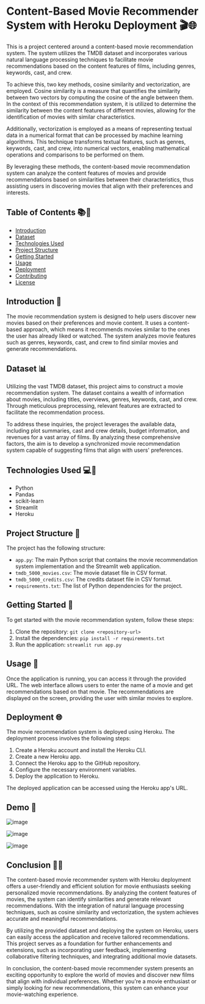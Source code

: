 # Content-Based Movie Recommender System with Heroku Deployment 🎬🌐

This is a project centered around a content-based movie recommendation system. The system utilizes the TMDB dataset and incorporates various natural language processing techniques to facilitate movie recommendations based on the content features of films, including genres, keywords, cast, and crew.

To achieve this, two key methods, cosine similarity and vectorization, are employed. Cosine similarity is a measure that quantifies the similarity between two vectors by computing the cosine of the angle between them. In the context of this recommendation system, it is utilized to determine the similarity between the content features of different movies, allowing for the identification of movies with similar characteristics.

Additionally, vectorization is employed as a means of representing textual data in a numerical format that can be processed by machine learning algorithms. This technique transforms textual features, such as genres, keywords, cast, and crew, into numerical vectors, enabling mathematical operations and comparisons to be performed on them.

By leveraging these methods, the content-based movie recommendation system can analyze the content features of movies and provide recommendations based on similarities between their characteristics, thus assisting users in discovering movies that align with their preferences and interests.

## Table of Contents 📚📝

- [Introduction](#introduction)
- [Dataset](#dataset)
- [Technologies Used](#technologies-used)
- [Project Structure](#project-structure)
- [Getting Started](#getting-started)
- [Usage](#usage)
- [Deployment](#deployment)
- [Contributing](#contributing)
- [License](#license)

## Introduction 🏁

The movie recommendation system is designed to help users discover new movies based on their preferences and movie content. It uses a content-based approach, which means it recommends movies similar to the ones the user has already liked or watched. The system analyzes movie features such as genres, keywords, cast, and crew to find similar movies and generate recommendations.

## Dataset 📊

Utilizing the vast TMDB dataset, this project aims to construct a movie recommendation system. The dataset contains a wealth of information about movies, including titles, overviews, genres, keywords, cast, and crew. Through meticulous preprocessing, relevant features are extracted to facilitate the recommendation process.

To address these inquiries, the project leverages the available data, including plot summaries, cast and crew details, budget information, and revenues for a vast array of films. By analyzing these comprehensive factors, the aim is to develop a synchronized movie recommendation system capable of suggesting films that align with users' preferences.

## Technologies Used 💻🔧

- Python
- Pandas
- scikit-learn
- Streamlit
- Heroku

## Project Structure 📂

The project has the following structure:

- `app.py`: The main Python script that contains the movie recommendation system implementation and the Streamlit web application.
- `tmdb_5000_movies.csv`: The movie dataset file in CSV format.
- `tmdb_5000_credits.csv`: The credits dataset file in CSV format.
- `requirements.txt`: The list of Python dependencies for the project.

## Getting Started 🚀

To get started with the movie recommendation system, follow these steps:

1. Clone the repository: `git clone <repository-url>`
2. Install the dependencies: `pip install -r requirements.txt`
3. Run the application: `streamlit run app.py`

## Usage 🎯

Once the application is running, you can access it through the provided URL. The web interface allows users to enter the name of a movie and get recommendations based on that movie. The recommendations are displayed on the screen, providing the user with similar movies to explore.

## Deployment 🌐

The movie recommendation system is deployed using Heroku. The deployment process involves the following steps:

1. Create a Heroku account and install the Heroku CLI.
2. Create a new Heroku app.
3. Connect the Heroku app to the GitHub repository.
4. Configure the necessary environment variables.
5. Deploy the application to Heroku.

The deployed application can be accessed using the Heroku app's URL.

## Demo 🎥

![image](https://github.com/YaqoobD/Content-Based-Movie-Recommender-System-with-Heroku-Deployment/assets/52135942/520eaab7-4825-4c91-93c1-4a64c7b16b1f)

![image](https://github.com/YaqoobD/Content-Based-Movie-Recommender-System-with-Heroku-Deployment/assets/52135942/242cf4cf-5ad9-4b51-b306-568d14fbc614)

![image](https://github.com/YaqoobD/Content-Based-Movie-Recommender-System-with-Heroku-Deployment/assets/52135942/a14ab9dd-738e-41d3-9051-7278f5d52a42)

## Conclusion 📝✅

The content-based movie recommender system with Heroku deployment offers a user-friendly and efficient solution for movie enthusiasts seeking personalized movie recommendations. By analyzing the content features of movies, the system can identify similarities and generate relevant recommendations. With the integration of natural language processing techniques, such as cosine similarity and vectorization, the system achieves accurate and meaningful recommendations.

By utilizing the provided dataset and deploying the system on Heroku, users can easily access the application and receive tailored recommendations. This project serves as a foundation for further enhancements and extensions, such as incorporating user feedback, implementing collaborative filtering techniques, and integrating additional movie datasets.

In conclusion, the content-based movie recommender system presents an exciting opportunity to explore the world of movies and discover new films that align with individual preferences. Whether you're a movie enthusiast or simply looking for new recommendations, this system can enhance your movie-watching experience.
